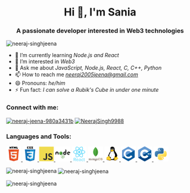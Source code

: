 <h1 align="center">Hi 👋, I'm Sania </h1>
<h3 align="center">A passionate developer interested in Web3 technologies</h3>

<p align="left"> <img src="https://komarev.com/ghpvc/?username=neeraj-singhjeena&label=Profile%20views&color=0e75b6&style=flat" alt="neeraj-singhjeena" /> </p>

- 🌱 I’m currently learning *Node.js and React*
- 👀 I’m interested in *Web3*
- 💬 Ask me about *JavaScript, Node.js, React, C, C++, Python*
- 📫 How to reach me *neeraj2005jeena@gmail.com*
- 😄 Pronouns: *he/him*
- ⚡ Fun fact: *I can solve a Rubik's Cube in under one minute*

<h3 align="left">Connect with me:</h3>
<p align="left">
<a href="https://www.linkedin.com/in/neeraj-jeena-980a3431b" target="blank"><img align="center" src="https://cdn.jsdelivr.net/npm/simple-icons@3.0.1/icons/linkedin.svg" alt="neeraj-jeena-980a3431b" height="30" width="40" /></a>
<a href="https://x.com/NeerajSingh9988?t=33kFJhlco93D_yHnYwJ-ew&s=09" target="blank"><img align="center" src="https://cdn.jsdelivr.net/npm/simple-icons@3.0.1/icons/twitter.svg" alt="NeerajSingh9988" height="30" width="40" /></a>
</p>

<h3 align="left">Languages and Tools:</h3>
<p align="left"> 
<a href="https://www.w3.org/html/" target="_blank"> <img src="https://raw.githubusercontent.com/devicons/devicon/master/icons/html5/html5-original-wordmark.svg" alt="html5" width="40" height="40"/> </a> 
<a href="https://www.w3schools.com/css/" target="_blank"> <img src="https://raw.githubusercontent.com/devicons/devicon/master/icons/css3/css3-original-wordmark.svg" alt="css3" width="40" height="40"/> </a> 
<a href="https://developer.mozilla.org/en-US/docs/Web/JavaScript" target="_blank"> <img src="https://raw.githubusercontent.com/devicons/devicon/master/icons/javascript/javascript-original.svg" alt="javascript" width="40" height="40"/> </a> 
<a href="https://nodejs.org" target="_blank"> <img src="https://raw.githubusercontent.com/devicons/devicon/master/icons/nodejs/nodejs-original-wordmark.svg" alt="nodejs" width="40" height="40"/> </a> 
<a href="https://reactjs.org/" target="_blank"> <img src="https://raw.githubusercontent.com/devicons/devicon/master/icons/react/react-original-wordmark.svg" alt="react" width="40" height="40"/> </a> 
<a href="https://www.mongodb.com/" target="_blank"> <img src="https://raw.githubusercontent.com/devicons/devicon/master/icons/mongodb/mongodb-original-wordmark.svg" alt="mongodb" width="40" height="40"/> </a> 
<a href="https://www.linux.org/" target="_blank"> <img src="https://raw.githubusercontent.com/devicons/devicon/master/icons/linux/linux-original.svg" alt="linux" width="40" height="40"/> </a> 
<a href="https://www.cprogramming.com/" target="_blank"> <img src="https://raw.githubusercontent.com/devicons/devicon/master/icons/c/c-original.svg" alt="c" width="40" height="40"/> </a> 
<a href="https://www.cplusplus.com/" target="_blank"> <img src="https://raw.githubusercontent.com/devicons/devicon/master/icons/cplusplus/cplusplus-original.svg" alt="cplusplus" width="40" height="40"/> </a> 
<a href="https://www.python.org/" target="_blank"> <img src="https://raw.githubusercontent.com/devicons/devicon/master/icons/python/python-original.svg" alt="python" width="40" height="40"/> </a>
</p>

<p><img align="left" src="https://github-readme-stats.vercel.app/api/top-langs?username=neeraj-singhjeena&show_icons=true&locale=en&layout=compact" alt="neeraj-singhjeena" /></p>

<p>&nbsp;<img align="center" src="https://github-readme-stats.vercel.app/api?username=neeraj-singhjeena&show_icons=true&locale=en" alt="neeraj-singhjeena" /></p>

<p><img align="center" src="https://github-readme-streak-stats.herokuapp.com/?user=neeraj-singhjeena&" alt="neeraj-singhjeena" /></p>
